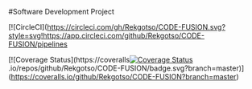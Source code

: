 
#Software Development Project


[![CircleCI](https://circleci.com/gh/Rekgotso/CODE-FUSION.svg?style=svg!https://app.circleci.com/github/Rekgotso/CODE-FUSION/pipelines


[![Coverage Status](https://coveralls[![Coverage Status](https://coveralls.io/repos/github/Rekgotso/CODE-FUSION/badge.svg?branch=master)](https://coveralls.io/github/Rekgotso/CODE-FUSION?branch=master).io/repos/github/Rekgotso/CODE-FUSION/badge.svg?branch=master)](https://coveralls.io/github/Rekgotso/CODE-FUSION?branch=master)



